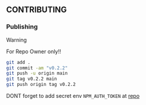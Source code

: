 ## CONTRIBUTING

### Publishing

>[!WARNING]
> For Repo Owner only!!

```bash
git add .
git commit -am "v0.2.2"
git push -u origin main
git tag v0.2.2 main
git push origin tag v0.2.2
```

DONT forget to add secret env `NPM_AUTH_TOKEN` at [repo](https://github.com/Ratimon/solid-grinder/settings/secrets/actions)